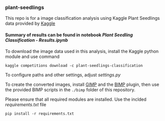 ### plant-seedlings
This repo is for a image classification analysis using Kaggle Plant Seedlings data provided by [Kaggle](https://www.kaggle.com/c/plant-seedlings-classification)

#### Summary of results can be found in notebook _Plant Seedling Classification - Results.ipynb_

To download the image data used in this analysis, install the Kaggle python module and use command

`kaggle competitions download -c plant-seedlings-classification`

To configure paths and other settings, adjust _settings.py_

To create the converted images, install [GIMP](https://www.gimp.org) and the [BIMP](https://alessandrofrancesconi.it/projects/bimp/) plugin, then use the provided BIMP scripts in the `./bimp` folder of this repository.

Please ensure that all required modules are installed. Use the inclded _requirements.txt_ file

`pip install -r requirements.txt`

